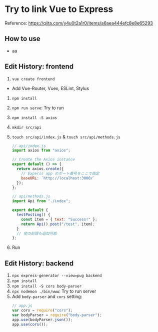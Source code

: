 # Try to link Vue to Express

Reference: https://qiita.com/y4u0t2a1r0/items/a6aea444efc8e8e65293

## How to use

- aa

## Edit History: frontend

1. `vue create frontend`

- Add Vue-Router, Vuex, ESLint, Stylus

1. `npm install`
1. `npm run serve`: Try to run
1. `npm install -S axios`
1. `mkdir src/api`
1. `touch src/api/index.js` & `touch src/api/methods.js`

   ```js
   // api/index.js
   import axios from "axios";

   // Create the Axios instance
   export default () => {
     return axios.create({
       // Experss app のポート番号をここで指定
       baseURL: `http://localhost:3000/`
     });
   };
   ```

   ```js
   // api/methods.js
   import Api from "./index";

   export default {
     testPosting() {
       const item = { text: "Success!" };
       return Api().post("/test", item);
     }
     // 他の処理も追加可能
   };
   ```

1. Run

## Edit History: backend

1. `npx express-generator --view=pug backend`
1. `npm install`
1. `npm install -S cors body-parser`
1. `npx nodemon ./bin/www`: Try to run server
1. Add `body-parser` and `cors` setting:
   ```js
   // app.js
   var cors = require("cors");
   var bodyParser = require("body-parser");
   app.use(bodyParser.json());
   app.use(cors());
   ```
